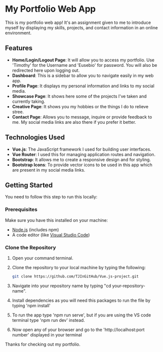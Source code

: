 # My Portfolio Web App

This is my portfolio web app! It's an assignment given to me to introduce myself by displaying my skills, projects, and contact information in an online environment. 

## Features

- **Home/Login/Logout Page**: It will allow you to access my portfolio. Use 'Timothy' for the Username and 'Eusebio' for password. You will also be redirected here upon logging out.
- **Dashboard**: This is a sidebar to allow you to navigate easily in my web app.
- **Profile Page**: It displays my personal information and links to my social media.
- **Showcase Page**: It shows here some of the projects I've taken and currently taking.
- **Creative Page**: It shows you my hobbies or the things I do to relieve stree.
- **Contact Page**: Allows you to message, inquire or provide feedback to me. My social media links are also there if you prefer it better.

## Technologies Used

- **Vue.js**: The JavaScript framework I used for building user interfaces.
- **Vue Router**: I used this for managing application routes and navigation.
- **Bootstrap**: It allows me to create a responsive design and for styling.
- **Bootstrap Icons**: To provide vector icons to be used in this app which are present in my social media links.

## Getting Started

You need to follow this step to run this locally:

### Prerequisites

Make sure you have this installed on your machine:

- [Node.js](https://nodejs.org/) (includes npm)
- A code editor (like [Visual Studio Code](https://code.visualstudio.com/))

### Clone the Repository

1. Open your command terminal.
2. Clone the repository to your local machine by typing the following:

   ```bash
   git clone https://github.com/TJInGitHub/Vue.js-project.git

3. Navigate into your repository name by typing "cd your-repository-name".
5. Install dependencies as you will need this packages to run the file by typing 'npm install'
6. To run the app type 'npm run serve', but if you are using the VS code terminal type 'npm run dev' instead.
7. Now open any of your browser and go to the 'http://localhost:port number' displayed in your terminal




Thanks for checking out my portfolio.
